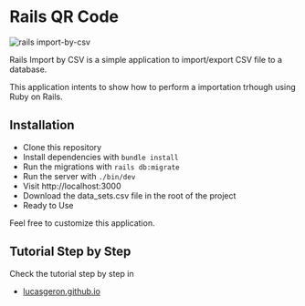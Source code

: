 # Rails QR Code

![rails import-by-csv](https://i.ibb.co/NL419BK/Tab-Post-07.gif)

Rails Import by CSV is a simple application to import/export CSV file to a database. 

This application intents to show how to perform a importation trhough  using Ruby on Rails.

## Installation
  - Clone this repository
  - Install dependencies with `bundle install`
  - Run the migrations with `rails db:migrate`
  - Run the server with `./bin/dev`	
  - Visit http://localhost:3000
  - Download the data_sets.csv file in the root of the project
  - Ready to Use

Feel free to customize this application.
## Tutorial Step by Step
Check the tutorial step by step in 
- [lucasgeron.github.io](https://lucasgeron.github.io/2023/10/10/rails-import-by-csv.html)

